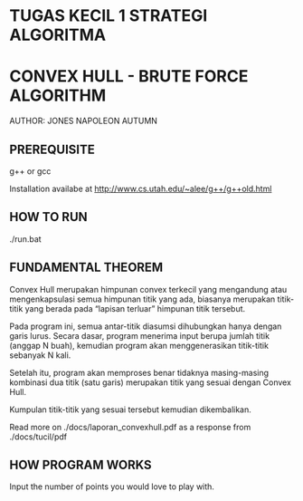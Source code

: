 # TUGAS KECIL 1 STRATEGI ALGORITMA
# CONVEX HULL - BRUTE FORCE ALGORITHM

AUTHOR: JONES NAPOLEON AUTUMN

## PREREQUISITE
g++ or gcc

Installation availabe at http://www.cs.utah.edu/~alee/g++/g++old.html

## HOW TO RUN
./run.bat

## FUNDAMENTAL THEOREM
Convex Hull merupakan himpunan convex terkecil yang mengandung atau mengenkapsulasi semua himpunan titik yang ada, 
biasanya merupakan titik-titik yang berada pada “lapisan terluar” himpunan titik tersebut.

Pada program ini, semua antar-titik diasumsi dihubungkan hanya dengan garis lurus.
Secara dasar, program menerima input berupa jumlah titik (anggap N buah), kemudian program akan menggenerasikan titik-titik sebanyak N kali.

Setelah itu, program akan memproses benar tidaknya masing-masing kombinasi dua titik (satu garis) merupakan titik yang sesuai dengan Convex Hull.

Kumpulan titik-titik  yang sesuai tersebut kemudian dikembalikan.

Read more on ./docs/laporan_convexhull.pdf as a response from ./docs/tucil/pdf

## HOW PROGRAM WORKS
Input the number of points you would love to play with.
